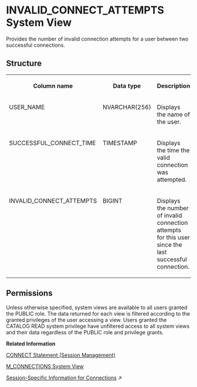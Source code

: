 <!-- loioea60f23498704b6ea225f44595151f61 -->

# INVALID\_CONNECT\_ATTEMPTS System View

Provides the number of invalid connection attempts for a user between two successful connections.



## Structure


<table>
<tr>
<th valign="top">

Column name

</th>
<th valign="top">

Data type

</th>
<th valign="top">

Description

</th>
</tr>
<tr>
<td valign="top">

USER\_NAME

</td>
<td valign="top">

NVARCHAR\(256\)

</td>
<td valign="top">

Displays the name of the user.

</td>
</tr>
<tr>
<td valign="top">

SUCCESSFUL\_CONNECT\_TIME

</td>
<td valign="top">

TIMESTAMP

</td>
<td valign="top">

Displays the time the valid connection was attempted.

</td>
</tr>
<tr>
<td valign="top">

INVALID\_CONNECT\_ATTEMPTS

</td>
<td valign="top">

BIGINT

</td>
<td valign="top">

Displays the number of invalid connection attempts for this user since the last successful connection.

</td>
</tr>
</table>



<a name="loioea60f23498704b6ea225f44595151f61__section_acl_srb_dzb"/>

## Permissions

Unless otherwise specified, system views are available to all users granted the PUBLIC role. The data returned for each view is filtered according to the granted privileges of the user accessing a view. Users granted the CATALOG READ system privilege have unfiltered access to all system views and their data regardless of the PUBLIC role and privilege grants.

**Related Information**  


[CONNECT Statement \(Session Management\)](../../010-SQL-Reference/012-SQL-Statements/connect-statement-session-management-20d3b9a.md "Connects to a database instance.")

[M\_CONNECTIONS System View](../022-Monitoring-Views/m-connections-system-view-20abcf1.md "Provides detailed information on connections between a client and a database. Information includes: connection status, client information, connection type, and resource utilization.")

[Session-Specific Information for Connections](https://help.sap.com/viewer/477aa413a36c4a95878460696fcc8896/2023_4_QRC/en-US/d80b8d7ddf944f55801a534b3ce036e3.html "Set session-specific client information on SAP HANA remote source connections.") :arrow_upper_right:

